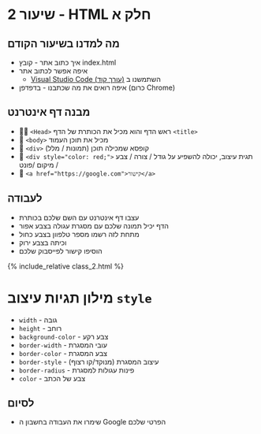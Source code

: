 # שיעור 2 - HTML חלק א


## מה למדנו בשיעור הקודם
- איך כתוב אתר - קובץ index.html
- איפה אפשר לכתוב אתר
  - [Visual Studio Code (עורך קוד)]([https://link](https://code.visualstudio.com/download)) השתמשנו ב
- איפה רואים את מה שכתבנו - בדפדפן (כרום Chrome)


## מבנה דף אינטרנט
- 💆🏻  `<Head>` ראש הדף והוא מכיל את הכותרת של הדף `<title>`
- 📜  `<body>` מכיל את תוכן העמוד
- 🎁  `<div>` קופסא שמכילה תוכן (תמונות / מלל)
- 🎨  `<div style="color: red;">` תגית עיצוב, יכולה להשפיע על גודל / צורה / צבע / מיקום /פונט
- 🔗  `<a href="https://google.com">קישור</a>`


## לעבודה
- עצבו דף אינטרנט עם השם שלכם בכותרת
- הדף יכיל תמונה שלכם עם מסגרת עגולה בצבע אפור
- מתחת לזה רשמו מספר טלפוון בצבע כחול
- וכיתה בצבע ירוק
- הוסיפו קישור לפייסבוק שלכם

{% include_relative class_2.html %}

# מילון תגיות עיצוב `style`
- `width` - גובה
- `height` - רוחב
- `background-color` - צבע רקע
- `border-width` - עובי המסגרת
- `border-color` - צבע המסגרת
- `border-style` - עיצוב המסגרת (מנוקד/קו רצוף)
- `border-radius` - פינות עגולות למסגרת
- `color` - צבע של הכתב


## לסיום
- שימרו את העבודה בחשבון ה Google הפרטי שלכם